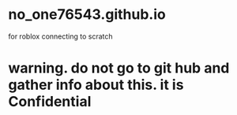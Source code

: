 # no_one76543.github.io
for roblox connecting to scratch
# warning. do not go to git hub and gather info about this. it is Confidential
